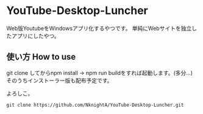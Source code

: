 # YouTube-Desktop-Luncher

Web版YoutubeをWindowsアプリ化するやつです。
単純にWebサイトを独立したアプリにしたやつ。

## 使い方 How to use

git clone してからnpm install -> npm run buildをすれば起動します。(多分…)
そのうちインストーラー版も配布予定です。

よろしこ。

```
git clone https://github.com/NknightA/YouTube-Desktop-Luncher.git
```
